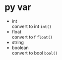 # py var
- int <br> convert to int `int()`
- float <br>convert to f `float()`
- string 
- boolean  <br>convert to bool `bool()`